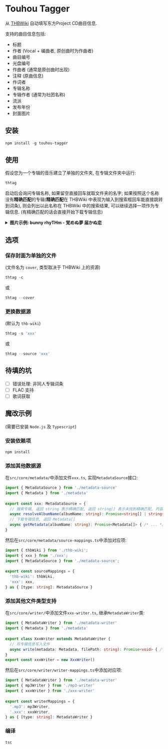 # Touhou Tagger
从 [THBWiki](http://thwiki.cc/首页) 自动填写东方Project CD曲目信息.

支持的曲目信息包括:
- 标题
- 作者 (Vocal + 编曲者, 原创曲时为作曲者)
- 曲目编号
- 光盘编号
- 作曲者 (通常是原创曲时出现)
- 注释 (原曲信息)
- 作词者
- 专辑名称
- 专辑作者 (通常为社团名称)
- 流派
- 发布年份
- 封面图片

## 安装
```powershell
npm install -g touhou-tagger
```
## 使用
假设您为一个专辑的音乐建立了单独的文件夹, 在专辑文件夹中运行:
```powershell
thtag
```
启动后会询问专辑名称, 如果留空直接回车就取文件夹的名字; 如果按照这个名称没有**精确匹配**的专辑(**精确匹配**在 THBWiki 中表现为输入到搜索框回车能直接跳转到词条), 则会列出以此名称在 THBWiki 中的搜索结果, 可以继续选择一项作为专辑信息. (有精确匹配的话会直接开始下载专辑信息)

<details><summary><strong>图片示例: bunny rhyTHm - 覚めぬ夢 届かぬ恋</strong></summary>
<img src="./thtag-example.jpg" alt="example" width="1000">
</details>

## 选项
### 保存封面为单独的文件
(文件名为 `cover`, 类型取决于 THBWiki 上的资源)
```powershell
thtag -c
```
或
```powershell
thtag --cover
```
### 更换数据源
(默认为 `thb-wiki`)
```powershell
thtag -s 'xxx'
```
或
```powershell
thtag --source 'xxx'
```

## 待填的坑
- [ ] 错误处理: 非同人专辑词条
- [ ] FLAC 支持
- [ ] 歌词获取

## 魔改示例
(需要已安装 `Node.js` 及 `Typescript`)
### 安装依赖项
```powershell
npm install
```
### 添加其他数据源
在`src/core/metadata/`中添加文件`xxx.ts`, 实现`MetadataSource`接口:
```TypeScript
import { MetadataSource } from './metadata-source'
import { Metadata } from './metadata'

export const xxx: MetadataSource = {
  // 搜索专辑, 返回 string 表示精确匹配, 返回 string[] 表示未找到精确匹配, 内容是根据 albumName 搜索得到的结果
  async resolveAlbumName(albumName: string): Promise<string[] | string> { /* ... */ }
  // 下载专辑信息, 返回 Metadata[]
  async getMetadata(albumName: string): Promise<Metadata[]> { /* ... */ }
}
```
然后在`src/core/metadata/source-mappings.ts`中添加对应项:
```TypeScript
import { thbWiki } from './thb-wiki';
import { xxx } from './xxx';
import { MetadataSource } from './metadata-source';

export const sourceMappings = {
  'thb-wiki': thbWiki,
  'xxx': xxx,
} as { [type: string]: MetadataSource }
```

### 添加其他文件类型支持
在`src/core/writer/`中添加文件`xxx-writer.ts`, 继承`MetadataWriter`类:
```TypeScript
import { MetadataWriter } from './metadata-writer'
import { Metadata } from './metadata'

export class XxxWriter extends MetadataWriter {
  // 将专辑信息写入文件
  async write(metadata: Metadata, filePath: string): Promise<void> { /* ... */ }
}
export const xxxWriter = new XxxWriter()
```
然后在`src/core/writer/writer-mappings.ts`中添加对应项:
```TypeScript
import { MetadataWriter } from './metadata-writer'
import { mp3Writer } from './mp3-writer'
import { xxxWriter } from './xxx-writer'

export const writerMappings = {
  '.mp3': mp3Writer,
  '.xxx': xxxWriter,
} as { [type: string]: MetadataWriter }
```

<!--
### 导出API
若需要导出API, 可在`src/core/index.ts`中添加相应导出:
```TypeScript
export * from './writer/metadata-writer'
export * from './writer/mp3-writer'
export * from './writer/writer-mappings'
export * from './metadata/metadata'
export * from './metadata/metadata-source'
export * from './metadata/source-mappings'
export * from './metadata/thb-wiki'

export * from './writer/xxx-writer'
export * from './metadata/xxx'
```
-->

### 编译
```powershell
tsc
```